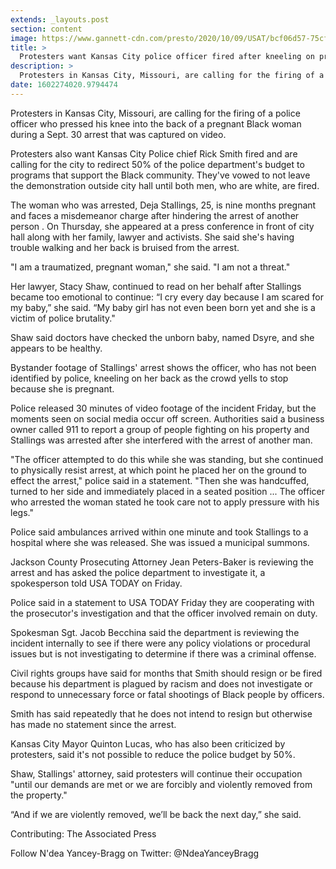 ```yaml
--- 
extends: _layouts.post 
section: content 
image: https://www.gannett-cdn.com/presto/2020/10/09/USAT/bcf06d57-75cf-4748-b893-236487e10a7d-AP_Pregnant_Woman_Arrested.jpg?crop=4959,2790,x0,y0&width=3200&height=1801&format=pjpg&auto=webp 
title: > 
  Protesters want Kansas City police officer fired after kneeling on pregnant Black woman 
description: > 
  Protesters in Kansas City, Missouri, are calling for the firing of a police officer who pressed his knee into the back of a pregnant Black woman during a Sept. 30 arrest that was captured on video.Protesters also want Kansas City Police chief Rick Smith fired and are calling for the city to redirect 50% of the police department's budget to programs that support the Black community.The woman who was arrested, Deja Stallings, 25, is nine months pregnant and faces a misdemeanor charge after hindering the arrest of another person ."I am a traumatized, pregnant woman," she said.Bystander footage of Stallings' arrest shows the officer, who has not been identified by police, kneeling on her back as the crowd yells to stop because she is pregnant. 
date: 1602274020.9794474 
--- 
```

Protesters in Kansas City, Missouri, are calling for the firing of a police officer who pressed his knee into the back of a pregnant Black woman during a Sept. 30 arrest that was captured on video.

Protesters also want Kansas City Police chief Rick Smith fired and are calling for the city to redirect 50% of the police department's budget to programs that support the Black community. They've vowed to not leave the demonstration outside city hall until both men, who are white, are fired.

The woman who was arrested, Deja Stallings, 25, is nine months pregnant and faces a misdemeanor charge after hindering the arrest of another person . On Thursday, she appeared at a press conference in front of city hall along with her family, lawyer and activists. She said she's having trouble walking and her back is bruised from the arrest.

"I am a traumatized, pregnant woman," she said. "I am not a threat."

Her lawyer, Stacy Shaw, continued to read on her behalf after Stallings became too emotional to continue: “I cry every day because I am scared for my baby,” she said. “My baby girl has not even been born yet and she is a victim of police brutality."

Shaw said doctors have checked the unborn baby, named Dsyre, and she appears to be healthy.

Bystander footage of Stallings' arrest shows the officer, who has not been identified by police, kneeling on her back as the crowd yells to stop because she is pregnant.

Police released 30 minutes of video footage of the incident Friday, but the moments seen on social media occur off screen. Authorities said a business owner called 911 to report a group of people fighting on his property and Stallings was arrested after she interfered with the arrest of another man.

"The officer attempted to do this while she was standing, but she continued to physically resist arrest, at which point he placed her on the ground to effect the arrest," police said in a statement. "Then she was handcuffed, turned to her side and immediately placed in a seated position ... The officer who arrested the woman stated he took care not to apply pressure with his legs."

Police said ambulances arrived within one minute and took Stallings to a hospital where she was released. She was issued a municipal summons.

Jackson County Prosecuting Attorney Jean Peters-Baker is reviewing the arrest and has asked the police department to investigate it, a spokesperson told USA TODAY on Friday.

Police said in a statement to USA TODAY Friday they are cooperating with the prosecutor's investigation and that the officer involved remain on duty.

Spokesman Sgt. Jacob Becchina said the department is reviewing the incident internally to see if there were any policy violations or procedural issues but is not investigating to determine if there was a criminal offense.

Civil rights groups have said for months that Smith should resign or be fired because his department is plagued by racism and does not investigate or respond to unnecessary force or fatal shootings of Black people by officers.

Smith has said repeatedly that he does not intend to resign but otherwise has made no statement since the arrest.

Kansas City Mayor Quinton Lucas, who has also been criticized by protesters, said it's not possible to reduce the police budget by 50%.

Shaw, Stallings' attorney, said protesters will continue their occupation "until our demands are met or we are forcibly and violently removed from the property."

“And if we are violently removed, we’ll be back the next day,” she said.

Contributing: The Associated Press

Follow N'dea Yancey-Bragg on Twitter: @NdeaYanceyBragg